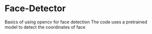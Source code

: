 # Face-Detector
Basics of using opencv for face detection
The code uses a pretrained model to detect the coordinates of face
